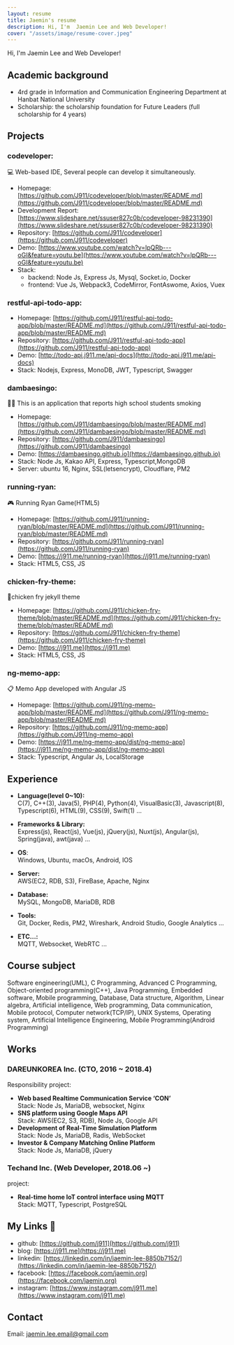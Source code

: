 ```yaml
---
layout: resume
title: Jaemin's resume
description: Hi, I'm  Jaemin Lee and Web Developer!
cover: "/assets/image/resume-cover.jpeg"
---
```

Hi, I'm  Jaemin Lee and Web Developer!

## Academic background
- 4rd grade in Information and Communication Engineering Department at Hanbat National University
- Scholarship: the scholarship foundation for Future Leaders (full scholarship for 4 years)

## Projects
### codeveloper:
💻 Web-based IDE, Several people can develop it simultaneously.

- Homepage: [https://github.com/J911/codeveloper/blob/master/README.md](https://github.com/J911/codeveloper/blob/master/README.md)
- Development Report: [https://www.slideshare.net/ssuser827c0b/codeveloper-98231390](https://www.slideshare.net/ssuser827c0b/codeveloper-98231390)
- Repository: [https://github.com/J911/codeveloper](https://github.com/J911/codeveloper)
- Demo: [https://www.youtube.com/watch?v=lpQRb---oGI&feature=youtu.be](https://www.youtube.com/watch?v=lpQRb---oGI&feature=youtu.be)
- Stack: 
  - backend: Node Js, Express Js, Mysql, Socket.io, Docker
  - frontend: Vue Js, Webpack3, CodeMirror, FontAswome, Axios, Vuex

### restful-api-todo-app: 
- Homepage: [https://github.com/J911/restful-api-todo-app/blob/master/README.md](https://github.com/J911/restful-api-todo-app/blob/master/README.md)
- Repository: [https://github.com/J911/restful-api-todo-app](https://github.com/J911/restful-api-todo-app)
- Demo: [http://todo-api.j911.me/api-docs](http://todo-api.j911.me/api-docs)
- Stack: Nodejs, Express, MonoDB, JWT, Typescript, Swagger

### dambaesingo:
🚬🚫 This is an application that reports high school students smoking

- Homepage: [https://github.com/J911/dambaesingo/blob/master/README.md](https://github.com/J911/dambaesingo/blob/master/README.md)
- Repository: [https://github.com/J911/dambaesingo](https://github.com/J911/dambaesingo)
- Demo: [https://dambaesingo.github.io](https://dambaesingo.github.io)
- Stack: Node Js, Kakao API, Express, Typescript,MongoDB
- Server: ubuntu 16, Nginx, SSL(letsencrypt), Cloudflare, PM2

### running-ryan:
🎮 Running Ryan Game(HTML5)

- Homepage: [https://github.com/J911/running-ryan/blob/master/README.md](https://github.com/J911/running-ryan/blob/master/README.md)
- Repository: [https://github.com/J911/running-ryan](https://github.com/J911/running-ryan)
- Demo: [https://j911.me/running-ryan](https://j911.me/running-ryan)
- Stack: HTML5, CSS, JS

### chicken-fry-theme:
🍗chicken fry jekyll theme 

- Homepage: [https://github.com/J911/chicken-fry-theme/blob/master/README.md](https://github.com/J911/chicken-fry-theme/blob/master/README.md)
- Repository: [https://github.com/J911/chicken-fry-theme](https://github.com/J911/chicken-fry-theme)
- Demo: [https://j911.me](https://j911.me)
- Stack: HTML5, CSS, JS

### ng-memo-app: 
📋 Memo App developed with Angular JS

- Homepage: [https://github.com/J911/ng-memo-app/blob/master/README.md](https://github.com/J911/ng-memo-app/blob/master/README.md)
- Repository: [https://github.com/J911/ng-memo-app](https://github.com/J911/ng-memo-app)
- Demo: [https://j911.me/ng-memo-app/dist/ng-memo-app](https://j911.me/ng-memo-app/dist/ng-memo-app)
- Stack: Typescript, Angular Js, LocalStorage

## Experience
- **Language(level 0~10):**   
C(7), C++(3), Java(5), PHP(4), Python(4), VisualBasic(3), Javascript(8), Typescript(6), HTML(9), CSS(9), Swift(1) ...

- **Frameworks & Library:**   
Express(js), React(js), Vue(js), jQuery(js), Nuxt(js), Angular(js), Spring(java), awt(java) ...

- **OS**:   
Windows, Ubuntu, macOs, Android, IOS

- **Server:**   
AWS(EC2, RDB, S3), FireBase, Apache, Nginx

- **Database:**    
MySQL, MongoDB, MariaDB, RDB

- **Tools:**   
Git, Docker, Redis, PM2, Wireshark, Android Studio, Google Analytics ...

- **ETC...:**   
MQTT, Websocket, WebRTC ...

## Course subject
Software engineering(UML), 
C Programming, 
Advanced C Programming, 
Object-oriented programming(C++), 
Java Programming, 
Embedded software, 
Mobile programming, 
Database,
Data structure, 
Algorithm, 
Linear algebra,
Artificial intelligence,
Web programming,
Data communication,
Mobile protocol,
Computer network(TCP/IP),
UNIX Systems,
Operating system,
Artificial Intelligence Engineering, 
Mobile Programming(Android Programming)

## Works
### DAREUNKOREA Inc. (CTO, 2016 ~ 2018.4)
Responsibility project:
- **Web based Realtime Communication Service ‘CON’**   
Stack: Node Js, MariaDB, websocket, Nginx
- **SNS platform using Google Maps API**   
Stack: AWS(EC2, S3, RDB), Node Js, Google API
- **Development of Real-Time Simulation Platform**    
Stack: Node Js, MariaDB, Radis, WebSocket
- **Investor & Company Matching Online Platform**    
Stack: Node Js, MariaDB, jQuery

### Techand Inc. (Web Developer, 2018.06 ~)
project:
- **Real-time home IoT control interface using MQTT**   
Stack: MQTT, Typescript, PostgreSQL

## My Links 🔗

- github: [https://github.com/j911](https://github.com/j911)
- blog: [https://j911.me](https://j911.me)
- linkedin: [https://linkedin.com/in/jaemin-lee-8850b7152/](https://linkedin.com/in/jaemin-lee-8850b7152/)
- facebook: [https://facebook.com/jaemin.org](https://facebook.com/jaemin.org)
- instagram: [https://www.instagram.com/j911.me](https://www.instagram.com/j911.me)

## Contact
Email: jaemin.lee.email@gmail.com
